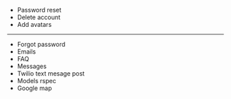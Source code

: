 * Password reset
* Delete account
* Add avatars
---
* Forgot password
* Emails
* FAQ
* Messages
* Twilio text mesage post
* Models rspec
* Google map
